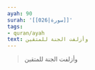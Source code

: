 ```yaml
---
ayah: 90
surah: '[[026|سورة]]'
tags:
- quran/ayah
text: وأزلفت الجنة للمتقين
---
```

> وأزلفت الجنة للمتقين
